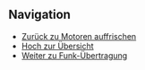 
## Navigation


* [Zurück zu Motoren auffrischen](../08_02_MotorenAuffrischen/index.html)  
* [Hoch zur Übersicht](../index.html)  
* [Weiter zu Funk-Übertragung](../08_04_Funkuebertragung/index.html)  

